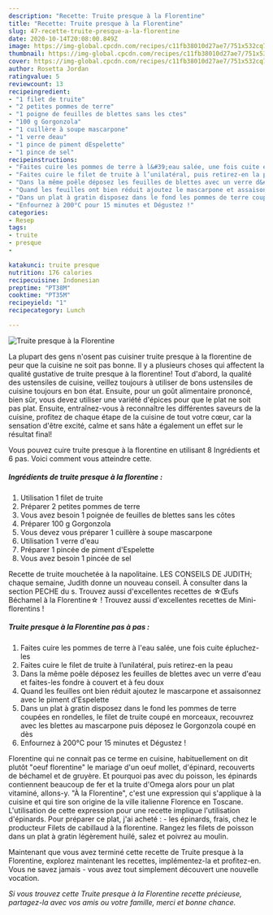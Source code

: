 ```yaml
---
description: "Recette: Truite presque à la Florentine"
title: "Recette: Truite presque à la Florentine"
slug: 47-recette-truite-presque-a-la-florentine
date: 2020-10-14T20:08:00.849Z
image: https://img-global.cpcdn.com/recipes/c11fb38010d27ae7/751x532cq70/truite-presque-a-la-florentine-photo-principale-de-la-recette.jpg
thumbnail: https://img-global.cpcdn.com/recipes/c11fb38010d27ae7/751x532cq70/truite-presque-a-la-florentine-photo-principale-de-la-recette.jpg
cover: https://img-global.cpcdn.com/recipes/c11fb38010d27ae7/751x532cq70/truite-presque-a-la-florentine-photo-principale-de-la-recette.jpg
author: Rosetta Jordan
ratingvalue: 5
reviewcount: 13
recipeingredient:
- "1 filet de truite"
- "2 petites pommes de terre"
- "1 poigne de feuilles de blettes sans les ctes"
- "100 g Gorgonzola"
- "1 cuillère à soupe mascarpone"
- "1 verre deau"
- "1 pince de piment dEspelette"
- "1 pince de sel"
recipeinstructions:
- "Faites cuire les pommes de terre à l&#39;eau salée, une fois cuite épluchez-les"
- "Faites cuire le filet de truite à l’unilatéral, puis retirez-en la peau"
- "Dans la même poêle déposez les feuilles de blettes avec un verre d&#39;eau et faites-les fondre à couvert et à feu doux"
- "Quand les feuilles ont bien réduit ajoutez le mascarpone et assaisonnez avec le piment d&#39;Espelette"
- "Dans un plat à gratin disposez dans le fond les pommes de terre coupées en rondelles, le filet de truite coupé en morceaux, recouvrez avec les blettes au mascarpone puis déposez le Gorgonzola coupé en dès"
- "Enfournez à 200°C pour 15 minutes et Dégustez !"
categories:
- Resep
tags:
- truite
- presque
- 

katakunci: truite presque  
nutrition: 176 calories
recipecuisine: Indonesian
preptime: "PT38M"
cooktime: "PT35M"
recipeyield: "1"
recipecategory: Lunch

---
```



![Truite presque à la Florentine](https://img-global.cpcdn.com/recipes/c11fb38010d27ae7/751x532cq70/truite-presque-a-la-florentine-photo-principale-de-la-recette.jpg)

La plupart des gens n'osent pas cuisiner truite presque à la florentine de peur que la cuisine ne soit pas bonne. Il y a plusieurs choses qui affectent la qualité gustative de truite presque à la florentine! Tout d'abord, la qualité des ustensiles de cuisine, veillez toujours à utiliser de bons ustensiles de cuisine toujours en bon état. Ensuite, pour un goût alimentaire prononcé, bien sûr, vous devez utiliser une variété d'épices pour que le plat ne soit pas plat. Ensuite, entraînez-vous à reconnaître les différentes saveurs de la cuisine, profitez de chaque étape de la cuisine de tout votre cœur, car la sensation d'être excité, calme et sans hâte a également un effet sur le résultat final!

<!--inarticleads1-->

Vous pouvez cuire truite presque à la florentine en utilisant 8 Ingrédients et 6 pas. Voici comment vous atteindre cette.

##### Ingrédients de truite presque à la florentine :

1. Utilisation 1 filet de truite
1. Préparer 2 petites pommes de terre
1. Vous avez besoin 1 poignée de feuilles de blettes sans les côtes
1. Préparer 100 g Gorgonzola
1. Vous devez vous préparer 1 cuillère à soupe mascarpone
1. Utilisation 1 verre d&#39;eau
1. Préparer 1 pincée de piment d&#39;Espelette
1. Vous avez besoin 1 pincée de sel


Recette de truite mouchetée à la napolitaine. LES CONSEILS DE JUDITH; chaque semaine, Judith donne un nouveau conseil. À consulter dans la section PECHE du s. Trouvez aussi d&#39;excellentes recettes de ☆Œufs Béchamel à la Florentine☆ ! Trouvez aussi d&#39;excellentes recettes de Mini-florentins ! 

<!--inarticleads2-->

##### Truite presque à la Florentine pas à pas :

1. Faites cuire les pommes de terre à l&#39;eau salée, une fois cuite épluchez-les
1. Faites cuire le filet de truite à l’unilatéral, puis retirez-en la peau
1. Dans la même poêle déposez les feuilles de blettes avec un verre d&#39;eau et faites-les fondre à couvert et à feu doux
1. Quand les feuilles ont bien réduit ajoutez le mascarpone et assaisonnez avec le piment d&#39;Espelette
1. Dans un plat à gratin disposez dans le fond les pommes de terre coupées en rondelles, le filet de truite coupé en morceaux, recouvrez avec les blettes au mascarpone puis déposez le Gorgonzola coupé en dès
1. Enfournez à 200°C pour 15 minutes et Dégustez !


Florentine qui ne connait pas ce terme en cuisine, habituellement on dit plutôt &#34;oeuf florentine&#34; le mariage d&#39;un oeuf mollet, d&#39;épinard, recouverts de béchamel et de gruyère. Et pourquoi pas avec du poisson, les épinards contiennent beaucoup de fer et la truite d&#39;Omega alors pour un plat vitaminé, allons-y. &#34;À la Florentine&#34;, c&#39;est une expression qui s&#39;applique à la cuisine et qui tire son origine de la ville italienne Florence en Toscane. L&#39;utilisation de cette expression pour une recette implique l&#39;utilisation d&#39;épinards. Pour préparer ce plat, j&#39;ai acheté : - les épinards, frais, chez le producteur Filets de cabillaud à la florentine. Rangez les filets de poisson dans un plat à gratin légèrement huilé, salez et poivrez au moulin. 

<!--inarticleads1-->

<p>
Maintenant que vous avez terminé cette recette de Truite presque à la Florentine, explorez maintenant les recettes, implémentez-la et profitez-en. Vous ne savez jamais - vous avez tout simplement découvert une nouvelle vocation.
</p>

<p>
<i>Si vous trouvez cette Truite presque à la Florentine recette précieuse, partagez-la avec vos amis ou votre famille, merci et bonne chance.</i>
</p>
